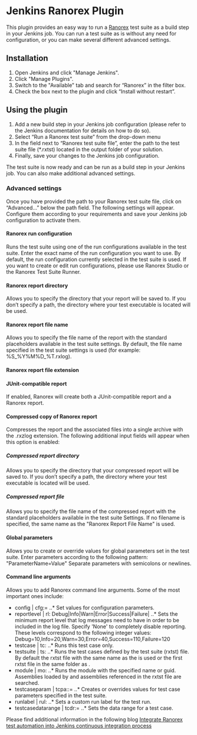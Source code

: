 # Jenkins Ranorex Plugin
This plugin provides an easy way to run a [Ranorex](https://www.ranorex.com/ "Test Automation for Everyone") test suite as a build step in your Jenkins job. You can run a test suite as is without any need for configuration, or you can make several different advanced settings.

## Installation
1. Open Jenkins and click "Manage Jenkins".
2. Click "Manage Plugins".
3. Switch to the "Available" tab and search for “Ranorex” in the filter box.
4. Check the box next to the plugin and click “Install without restart”.

## Using the plugin
1. Add a new build step in your Jenkins job configuration (please refer to the Jenkins documentation for details on how to do so).
2. Select “Run a Ranorex test suite” from the drop-down menu
3. In the field next to “Ranorex test suite file”, enter the path to the test suite file (*.rxtst) located in the output folder of your solution.
4. Finally, save your changes to the Jenkins job configuration.

The test suite is now ready and can be run as a build step in your Jenkins job. You can also make additional advanced settings.


### Advanced settings
Once you have provided the path to your Ranorex test suite file, click on “Advanced…” below the path field. The following settings will appear. Configure them according to your requirements and save your Jenkins job configuration to activate them.

#### Ranorex run configuration
Runs the test suite using one of the run configurations available in the test suite. Enter the exact name of the run configuration you want to use. By default, the run configuration currently selected in the test suite is used.
If you want to create or edit run configurations, please use Ranorex Studio or the Ranorex Test Suite Runner.

#### Ranorex report directory
Allows you to specify the directory that your report will be saved to. If you don’t specify a path, the directory where your test executable is located will be used.

#### Ranorex report file name
Allows you to specify the file name of the report with the standard placeholders available in the test suite settings. By default, the file name specified in the test suite settings is used (for example: %S_%Y%M%D_%T.rxlog).

#### Ranorex report file extension

#### JUnit-compatible report
If enabled, Ranorex will create both a JUnit-compatible report and a Ranorex report.

#### Compressed copy of Ranorex report
Compresses the report and the associated files into a single archive with the .rxzlog extension. The following additional input fields will appear when this option is enabled:

##### Compressed report directory
Allows you to specify the directory that your compressed report will be saved to. If you don’t specify a path, the directory where your test executable is located will be used.
##### Compressed report file

Allows you to specify the file name of the compressed report with the standard placeholders available in the test suite Settings. If no filename is specified, the same name as the "Ranorex Report File Name" is used.

#### Global parameters
Allows you to create or override values for global parameters set in the test suite.
Enter parameters according to the following pattern: "ParameterName=Value"
Separate parameters with semicolons or newlines.


#### Command line arguments
Allows you to add Ranorex command line arguments. Some of the most important ones include:
* config | cfg:<config parameter name>=<value>
..* Set values for configuration parameters.
* reportlevel | rl: Debug|Info|Warn|Error|Success|Failure|<any integer>
..* Sets the minimum report level that log messages need to have in order to be included in the log file. Specify 'None' to completely disable reporting. These levels correspond to the following integer values: Debug=10,Info=20,Warn=30,Error=40,Success=110,Failure=120
* testcase | tc:<name or guid of test case>
..* Runs this test case only.
* testsuite | ts:<path to test suite file>
..* Runs the test cases defined by the test suite (rxtst) file. By default the rxtst file with the same name as the <TestSuiteExe> is used or the first rxtst file in the same folder as <TestSuiteExe>.
* module | mo:<module name or guid>
..* Runs the module with the specified name or guid. Assemblies loaded by <TestSuiteExe> and assemblies referenced in the rxtst file are searched.
* testcaseparam | tcpa:<name or guid of test case>:<parameter name>=<value>
..* Creates or overrides values for test case parameters specified in the test suite.
* runlabel | rul:<custom value>
..* Sets a custom run label for the test run.
* testcasedatarange | tcdr:<name or guid of test case>=<data range>
..* Sets the data range for a test case.

Please find additional information in the following blog [Integrate Ranorex test automation into Jenkins continuous integration process](https://www.ranorex.com/blog/integrating-ranorex-automation-in-jenkins-continuous-integration-process/)
